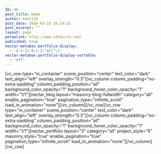 ```yaml
---
ID: 46
post_title: Home
author: kent119
post_date: 2016-03-23 16:14:25
post_excerpt: ""
layout: page
permalink: http://www.sthmicro.com/
published: true
nectar-metabox-portfolio-display:
  - 'a:1:{i:0;s:3:"all";}'
nectar-metabox-portfolio-display-sortable:
  - 'off'
---
```

[vc_row type="in_container" scene_position="center" text_color="dark" text_align="left" overlay_strength="0.3"][vc_column column_padding="no-extra-padding" column_padding_position="all" background_color_opacity="1" background_hover_color_opacity="1" width="1/1"][nectar_blog layout="masonry-blog-fullwidth" category="all" enable_pagination="true" pagination_type="infinite_scroll" load_in_animation="none"][/vc_column][/vc_row][vc_row type="in_container" scene_position="center" text_color="dark" text_align="left" overlay_strength="0.3"][vc_column column_padding="no-extra-padding" column_padding_position="all" background_color_opacity="1" background_hover_color_opacity="1" width="1/1"][nectar_portfolio layout="3" category="all" project_style="6" masonry_style="true" enable_pagination="true" pagination_type="infinite_scroll" load_in_animation="none"][/vc_column][/vc_row]